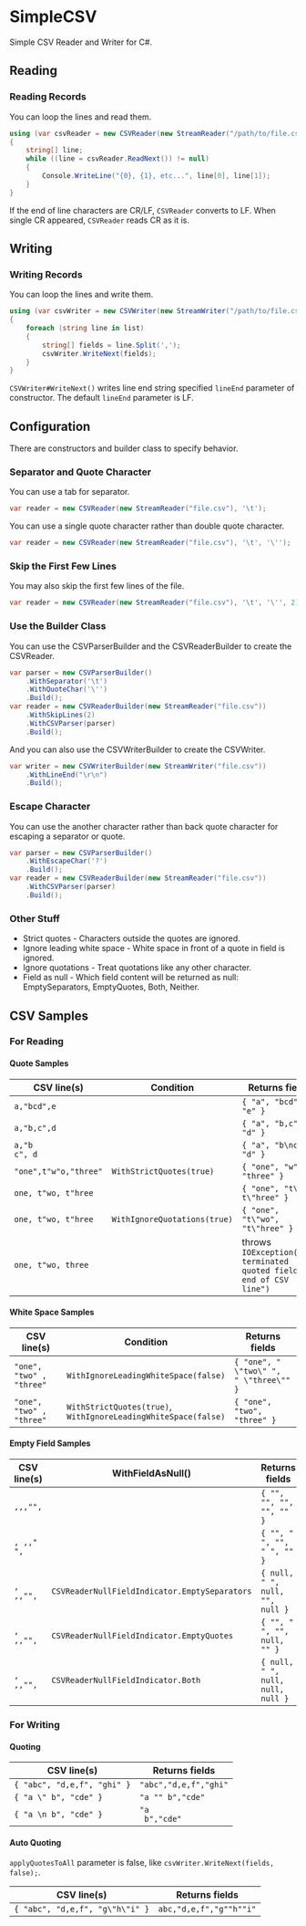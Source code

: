 SimpleCSV
===============

Simple CSV Reader and Writer for C#.

## Reading
### Reading Records

You can loop the lines and read them.

```c#
using (var csvReader = new CSVReader(new StreamReader("/path/to/file.csv")))
{
    string[] line;
	while ((line = csvReader.ReadNext()) != null)
	{
	    Console.WriteLine("{0}, {1}, etc...", line[0], line[1]);
	}
}
```

If the end of line characters are CR/LF, `CSVReader` converts to LF.
When single CR appeared, `CSVReader` reads CR as it is.

## Writing
### Writing Records

You can loop the lines and write them.

```c#
using (var csvWriter = new CSVWriter(new StreamWriter("/path/to/file.csv"), '\t'))
{
    foreach (string line in list)
	{
	    string[] fields = line.Split(',');
	    csvWriter.WriteNext(fields);
	}
}
```

`CSVWriter#WriteNext()` writes line end string specified `lineEnd` parameter of constructor.
The default `lineEnd` parameter is LF.

## Configuration

There are constructors and builder class to specify behavior.

### Separator and Quote Character

You can use a tab for separator.

```c#
var reader = new CSVReader(new StreamReader("file.csv"), '\t');
```

You can use a single quote character rather than double quote character.

```c#
var reader = new CSVReader(new StreamReader("file.csv"), '\t', '\'');
```

### Skip the First Few Lines

You may also skip the first few lines of the file.

```c#
var reader = new CSVReader(new StreamReader("file.csv"), '\t', '\'', 2);
```

### Use the Builder Class

You can use the CSVParserBuilder and the CSVReaderBuilder to create the CSVReader.

```c#
var parser = new CSVParserBuilder()
    .WithSeparator('\t')
	.WithQuoteChar('\'')
	.Build();
var reader = new CSVReaderBuilder(new StreamReader("file.csv"))
    .WithSkipLines(2)
	.WithCSVParser(parser)
	.Build();
```

And you can also use the CSVWriterBuilder to create the CSVWriter.

```c#
var writer = new CSVWriterBuilder(new StreamWriter("file.csv"))
    .WithLineEnd("\r\n")
	.Build();
```

### Escape Character

You can use the another character rather than back quote character for escaping a separator or quote.

```c#
var parser = new CSVParserBuilder()
    .WithEscapeChar('?')
	.Build();
var reader = new CSVReaderBuilder(new StreamReader("file.csv"))
	.WithCSVParser(parser)
	.Build();
```

### Other Stuff

- Strict quotes - Characters outside the quotes are ignored.
- Ignore leading white space - White space in front of a quote in field is ignored.
- Ignore quotations - Treat quotations like any other character.
- Field as null - Which field content will be returned as null: EmptySeparators, EmptyQuotes, Both, Neither.

## CSV Samples

### For Reading

#### Quote Samples

| CSV line(s)           | Condition                | Returns fields                      |
|-----------------------|--------------------------|-------------------------------------|
| `a,"bcd",e`           |                          | `{ "a", "bcd", "e" }`               |
| `a,"b,c",d`           |                          | `{ "a", "b,c", "d" }`               |
| `a,"b`<br/>`c", d`    |                          | `{ "a", "b\nc", "d" }`              |
| `"one",t"w"o,"three"` | `WithStrictQuotes(true)` | `{ "one", "w", "three" }`           |
| `one, t"wo, t"hree`   |                          | `{ "one", "t\"wo, t\"hree" }`       |
| `one, t"wo, t"hree`   | `WithIgnoreQuotations(true)` | `{ "one", "t\"wo", "t\"hree" }` |
| `one, t"wo, three`    | | throws `IOException("Un-terminated quoted field at end of CSV line")` |

#### White Space Samples

| CSV line(s)              | Condition                | Returns fields                      |
|--------------------------|--------------------------|-------------------------------------|
| `"one", "two" , "three"` | `WithIgnoreLeadingWhiteSpace(false)` | `{ "one", " \"two\" ",`<br/>`" \"three\"" }` |
| `"one", "two" , "three"` | `WithStrictQuotes(true)`,<br/> `WithIgnoreLeadingWhiteSpace(false)` | `{ "one", "two", "three" }` |

#### Empty Field Samples

| CSV line(s)           | WithFieldAsNull()        | Returns fields                      |
|-----------------------|--------------------------|-------------------------------------|
| `,,,"",`              |                          | `{ "", "", "", "", "" }`            |
| `, ,," ",`            |                          | `{ "", " ", "", " ", "" }`          |
| `, ,,"",`             | `CSVReaderNullFieldIndicator.EmptySeparators` | `{ null, " ", null, "", null }` |
| `, ,,"",`             | `CSVReaderNullFieldIndicator.EmptyQuotes` | `{ "", " ", "", null, "" }` |
| `, ,,"",`             | `CSVReaderNullFieldIndicator.Both`        | `{ null, " ", null, null, null }` |

### For Writing

#### Quoting

| CSV line(s)                 | Returns fields           |
|-----------------------------|--------------------------|
| `{ "abc", "d,e,f", "ghi" }` | `"abc","d,e,f","ghi"`    |
| `{ "a \" b", "cde" }`       | `"a "" b","cde"`         |
| `{ "a \n b", "cde" }`       | `"a `<br/>` b","cde"`    |

#### Auto Quoting

`applyQuotesToAll` parameter is false, like `csvWriter.WriteNext(fields, false);`.

| CSV line(s)                     | Returns fields           |
|---------------------------------|--------------------------|
| `{ "abc", "d,e,f", "g\"h\"i" }` | `abc,"d,e,f","g""h""i"`  |
